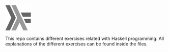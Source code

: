 <a href="https://github.com/AlvaroMartinezQ/haskell-starter">
  <img src="https://github.com/AlvaroMartinezQ/haskell-starter/blob/master/1200px-Haskell-Logo.svg.png" alt="Logo" width="80" height="80">
</a>

This repo contains different exercises related with Haskell programming. All explanations of the different exercises can be found inside the files.
